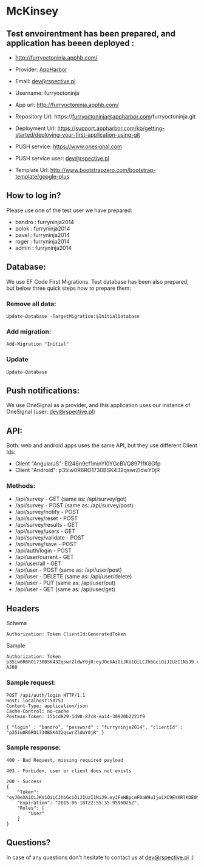 # McKinsey

## Test envoirentment has been prepared, and application has beeen deployed :
- http://furryoctoninja.apphb.com/

- Provider: [AppHarbor](https://appharbor.com)

- Email: dev@rspective.pl

- Username: furryoctoninja

- App url:	http://furryoctoninja.apphb.com/

- Repository Url: https://furryoctoninja@appharbor.com/furryoctoninja.git

- Deployment Url: https://support.appharbor.com/kb/getting-started/deploying-your-first-application-using-git

- PUSH service: https://www.onesignal.com

- PUSH service user: dev@rspective.pl

- Template Url: http://www.bootstrapzero.com/bootstrap-template/google-plus

## How to log in? 
Please use one of the test user we have prepared:

- bandro	: furryninja2014
- polok		: furryninja2014
- pavel		: furryninja2014
- roger		: furryninja2014
- admin		: furryninja2014

## Database: 
We use EF Code First Migrations. Test database has been also prepared, but below three quick steps how to prepare them:

### Remove all data:
```
Update-Database -TargetMigration:$InitialDatabase 
```

### Add migration:
```
Add-Migration "Initial"
```

### Update
```
Update-Database
```

## Push notifications:
We use OneSignal as a provider, and this application uses our instance of OneSignal (user: dev@rspective.pl)

## API:
Both: web and android apps uses the same API, but they use different Client Ids:

- Client "AngularJS": El246n9cf1minYI0YGcBVQ8971fK8Gfp
- Client "Android": p35iw0R6RO1730BSK432qswrZldwY0jR

### Methods:

- /api/survey - GET (same as: /api/survey/get)
- /api/survey - POST (same as: /api/survey/post)
- /api/survey/notify - POST
- /api/survey/reset - POST
- /api/survey/results - GET
- /api/survey/users - GET
- /api/survey/validate - POST
- /api/survey/save - POST
- /api/auth/login - POST
- /api/user/current - GET
- /api/user/all - GET
- /api/user - POST (same as: /api/user/post)
- /api/user - DELETE (same as: /api/user/delete)
- /api/user - PUT (same as: /api/user/put)
- /api/user - GET (same as: /api/user/get)

## Headers

Schema

```
Authorization: Token ClientId:GeneratedToken
```

Sample

```
Authorization: Token p35iw0R6RO1730BSK432qswrZldwY0jR:eyJ0eXAiOiJKV1QiLCJhbGciOiJIUzI1NiJ9.eyJFeHBpcmF0aW9uIjoiXC9EYXRlKDE0MzQ2Njg0ODU2MDcpXC8iLCJDbGllbnQiOiJhbmRyb2lkbW9iaWxlIiwiVXNlcklkIjoxLCJSb2xlcyI6WyJVc2VyIl19.NOfH0mZP0qqIaXNvJTHGy4jubNBMkaG5phlN1t-AJ88
```

### Sample request:

```
POST /api/auth/login HTTP/1.1
Host: localhost:50753
Content-Type: application/json
Cache-Control: no-cache
Postman-Token: 15bcd829-1d98-82c8-ea14-30920b2221f9

{ "login" : "bandro", "password" : "furryninja2014", "clientId" : "p35iw0R6RO1730BSK432qswrZldwY0jR" }
```

### Sample response:

```
400 - Bad Request, missing required payload
```

```
403 - Forbiden, user or client does not exists
```

```
200 - Success
{
    "Token": "eyJ0eXAiOiJKV1QiLCJhbGciOiJIUzI1NiJ9.eyJFeHBpcmF0aW9uIjoiXC9EYXRlKDE0MzQ2Njg0NDA1MjQpXC8iLCJDbGllbnQiOiJhbmRyb2lkbW9iaWxlIiwiVXNlcklkIjoxLCJSb2xlcyI6WyJVc2VyIl19.lunA5forY3VlaewaguFXr3nPfNKXQfXbPClY3p7pDyY",
    "Expiration": "2015-06-18T22:55:35.9596025Z",
    "Roles": [
        "User"
    ]
}
```

## Questions?
In case of any questions don't hesitate to contact us at dev@rspective.pl :)